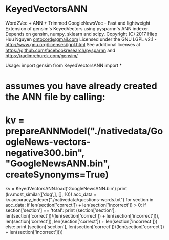 # KeyedVectorsANN
Word2Vec + ANN + Trimmed GoogleNewsVec - Fast and lightweight
Extension of gensim's KeyedVectors using pysparnn's ANN indexer. Depends on gensim, numpy, sklearn and scipy.
Copyright (C) 2017 Hiep Huu Nguyen <ontocord@gmail.com>
Licensed under the GNU LGPL v2.1 - http://www.gnu.org/licenses/lgpl.html
See additional licenses at https://github.com/facebookresearch/pysparnn and https://radimrehurek.com/gensim/


Usage:
import gensim
from KeyedVectorsANN import *
# assumes you have already created the ANN file by calling:
# kv = prepareANNModel("./nativedata/GoogleNews-vectors-negative300.bin", "GoogleNewsANN.bin", createSynonyms=True)
kv = KeyedVectorsANN.load('GoogleNewsANN.bin')
print (kv.most_similar(['dog',], [], 10))
acc_data = kv.accuracy_indexer("./nativedata/questions-words.txt")
for section in acc_data:
  if len(section['correct']) +  len(section['incorrect']) > 0:
    if section['section'] == 'total':
      print (section['section'], len(section['correct'])/(len(section['correct']) +  len(section['incorrect'])), len(section['correct']),  len(section['correct']) + len(section['incorrect']))
    else:
      print (section['section'], len(section['correct'])/(len(section['correct']) +  len(section['incorrect'])))
